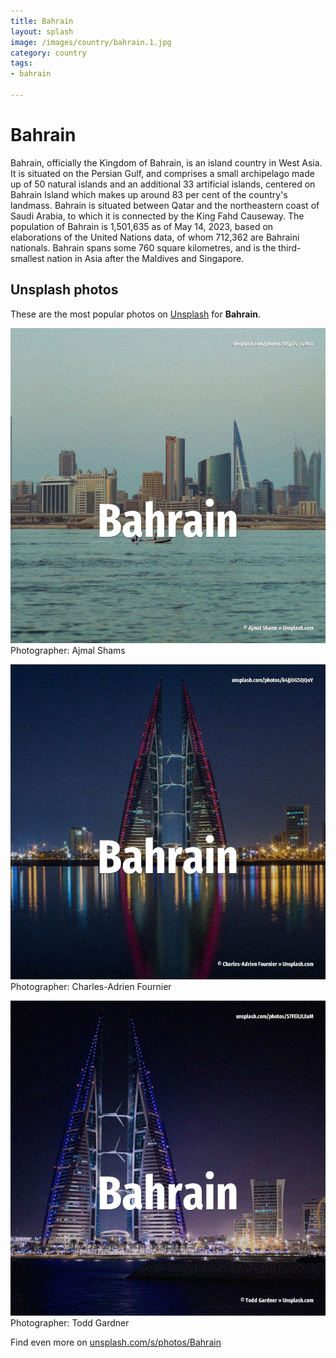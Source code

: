 ```yaml
---
title: Bahrain
layout: splash
image: /images/country/bahrain.1.jpg
category: country
tags:
- bahrain

---
```

# Bahrain

Bahrain, officially the Kingdom of Bahrain, is an island country in West Asia. It is situated on the Persian Gulf, and comprises a small archipelago made up of 50 natural islands  and an additional 33 artificial islands, centered on Bahrain Island which makes up around 83 per  cent of the country's landmass. Bahrain is situated between Qatar and the northeastern coast of Saudi Arabia, to which it is  connected by the King Fahd Causeway. The population of Bahrain is 1,501,635 as of May 14, 2023, based on elaborations of the United  Nations data, of whom 712,362 are Bahraini nationals. Bahrain spans some 760 square kilometres, and is the third-smallest nation in Asia after the  Maldives and Singapore. 

 
## Unsplash photos
These are the most popular photos on [Unsplash](https://unsplash.com) for **Bahrain**.
 
![Bahrain](/images/country/bahrain.1.jpg)
Photographer:  Ajmal Shams
 
![Bahrain](/images/country/bahrain.2.jpg)
Photographer:  Charles-Adrien Fournier
 
![Bahrain](/images/country/bahrain.3.jpg)
Photographer:  Todd Gardner
 
Find even more on [unsplash.com/s/photos/Bahrain](https://unsplash.com/s/photos/Bahrain)
 
